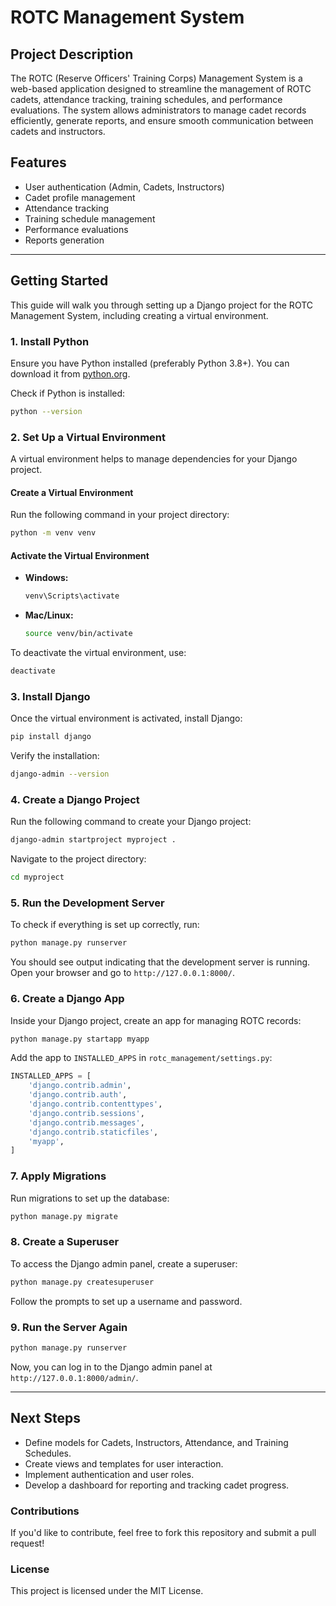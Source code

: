 # ROTC Management System

## Project Description
The ROTC (Reserve Officers' Training Corps) Management System is a web-based application designed to streamline the management of ROTC cadets, attendance tracking, training schedules, and performance evaluations. The system allows administrators to manage cadet records efficiently, generate reports, and ensure smooth communication between cadets and instructors.

## Features
- User authentication (Admin, Cadets, Instructors)
- Cadet profile management
- Attendance tracking
- Training schedule management
- Performance evaluations
- Reports generation

---

## Getting Started
This guide will walk you through setting up a Django project for the ROTC Management System, including creating a virtual environment.

### 1. Install Python
Ensure you have Python installed (preferably Python 3.8+). You can download it from [python.org](https://www.python.org/downloads/).

Check if Python is installed:
```sh
python --version
```

### 2. Set Up a Virtual Environment
A virtual environment helps to manage dependencies for your Django project.

#### Create a Virtual Environment
Run the following command in your project directory:
```sh
python -m venv venv
```

#### Activate the Virtual Environment
- **Windows:**
  ```sh
  venv\Scripts\activate
  ```
- **Mac/Linux:**
  ```sh
  source venv/bin/activate
  ```

To deactivate the virtual environment, use:
```sh
deactivate
```

### 3. Install Django
Once the virtual environment is activated, install Django:
```sh
pip install django
```

Verify the installation:
```sh
django-admin --version
```

### 4. Create a Django Project
Run the following command to create your Django project:
```sh
django-admin startproject myproject . 
```

Navigate to the project directory:
```sh
cd myproject
```

### 5. Run the Development Server
To check if everything is set up correctly, run:
```sh
python manage.py runserver
```

You should see output indicating that the development server is running. Open your browser and go to `http://127.0.0.1:8000/`.

### 6. Create a Django App
Inside your Django project, create an app for managing ROTC records:
```sh
python manage.py startapp myapp
```

Add the app to `INSTALLED_APPS` in `rotc_management/settings.py`:
```python
INSTALLED_APPS = [
    'django.contrib.admin',
    'django.contrib.auth',
    'django.contrib.contenttypes',
    'django.contrib.sessions',
    'django.contrib.messages',
    'django.contrib.staticfiles',
    'myapp',
]
```

### 7. Apply Migrations
Run migrations to set up the database:
```sh
python manage.py migrate
```

### 8. Create a Superuser
To access the Django admin panel, create a superuser:
```sh
python manage.py createsuperuser
```
Follow the prompts to set up a username and password.

### 9. Run the Server Again
```sh
python manage.py runserver
```
Now, you can log in to the Django admin panel at `http://127.0.0.1:8000/admin/`.

---

## Next Steps
- Define models for Cadets, Instructors, Attendance, and Training Schedules.
- Create views and templates for user interaction.
- Implement authentication and user roles.
- Develop a dashboard for reporting and tracking cadet progress.

### Contributions
If you'd like to contribute, feel free to fork this repository and submit a pull request!

### License
This project is licensed under the MIT License.

